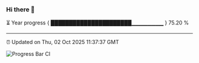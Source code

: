 ### Hi there 👋

⏳ Year progress { ██████████████████████▁▁▁▁▁▁▁▁ } 75.20 %

---

⏰ Updated on Thu, 02 Oct 2025 11:37:37 GMT

![Progress Bar CI](https://github.com/IshwaranRudhara/GIT-ACTION/workflows/Progress%20Bar%20CI/badge.svg)
